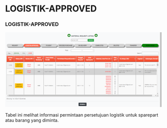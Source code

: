 # LOGISTIK-APPROVED

### LOGISTIK-APPROVED

![](../../.gitbook/assets/approvee.PNG)

Tabel ini melihat informasi permintaan persetujuan logistik untuk sparepart atau barang yang diminta.
